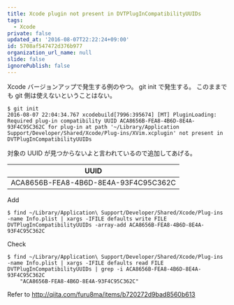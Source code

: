 ```yaml
---
title: Xcode plugin not present in DVTPlugInCompatibilityUUIDs
tags:
  - Xcode
private: false
updated_at: '2016-08-07T22:22:24+09:00'
id: 5708af547472d376b977
organization_url_name: null
slide: false
ignorePublish: false
---
```

Xcode バージョンアップで発生する例のやつ。
git init で発生する。
このままでも git 側は使えないということはない。

```
$ git init
2016-08-07 22:04:34.767 xcodebuild[7996:395674] [MT] PluginLoading: Required plug-in compatibility UUID ACA8656B-FEA8-4B6D-8E4A-93F4C95C362C for plug-in at path '~/Library/Application Support/Developer/Shared/Xcode/Plug-ins/XVim.xcplugin' not present in DVTPlugInCompatibilityUUIDs
```

対象の UUID が見つからないよと言われているので追加してあげる。

| UUID                                 |
|--------------------------------------|
| ACA8656B-FEA8-4B6D-8E4A-93F4C95C362C |

Add 

```
$ find ~/Library/Application\ Support/Developer/Shared/Xcode/Plug-ins -name Info.plist | xargs -IFILE defaults write FILE DVTPlugInCompatibilityUUIDs -array-add ACA8656B-FEA8-4B6D-8E4A-93F4C95C362C
```

Check

```
$ find ~/Library/Application\ Support/Developer/Shared/Xcode/Plug-ins -name Info.plist | xargs -IFILE defaults read FILE DVTPlugInCompatibilityUUIDs | grep -i ACA8656B-FEA8-4B6D-8E4A-93F4C95C362C
    "ACA8656B-FEA8-4B6D-8E4A-93F4C95C362C"
```

Refer to http://qiita.com/furu8ma/items/b720272d9bad8560b613
